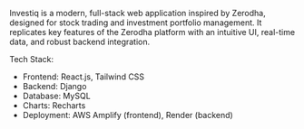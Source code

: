 Investiq is a modern, full-stack web application inspired by Zerodha, designed for stock trading and investment portfolio management. It replicates key features of the Zerodha platform with an intuitive UI, real-time data, and robust backend integration.

Tech Stack:
- Frontend: React.js, Tailwind CSS  
- Backend: Django  
- Database: MySQL  
- Charts: Recharts  
- Deployment: AWS Amplify (frontend), Render (backend)
